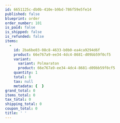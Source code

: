 ```yaml
---
id: 6651125c-db0b-410e-b9bd-786f59e5fe14
published: false
blueprint: order
order_number: 101
is_paid: false
is_shipped: false
is_refunded: false
items:
  -
    id: 2ba6be03-08c8-4633-b0b0-ea4ca9294d6f
    product: 66e767a9-ee34-4dc4-8681-d09bb59f0cf5
    variant:
      variant: Polmaraton
      product: 66e767a9-ee34-4dc4-8681-d09bb59f0cf5
    quantity: 1
    total: 0
    tax: null
    metadata: {  }
grand_total: 0
items_total: 0
tax_total: 0
shipping_total: 0
coupon_total: 0
title: ' '
---
```

